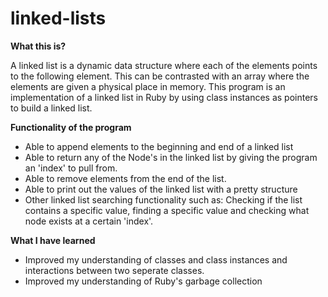 # linked-lists

**What this is?**

A linked list is a dynamic data structure where each of the elements points to the following element. This can be contrasted with an array where the elements are given a physical place in memory. This program is an implementation of a linked list in Ruby by using 
class instances as pointers to build a linked list.

**Functionality of the program**

 - Able to append elements to the beginning and end of a linked list
 - Able to return any of the Node's in the linked list by giving the program an 'index' to pull from.
 - Able to remove elements from the end of the list. 
 - Able to print out the values of the linked list with a pretty structure
 - Other linked list searching functionality such as: Checking if the list contains a specific value,
   finding a specific value and checking what node exists at a certain 'index'.

**What I have learned**

 - Improved my understanding of classes and class instances and interactions between two seperate classes.
 - Improved my understanding of Ruby's garbage collection
